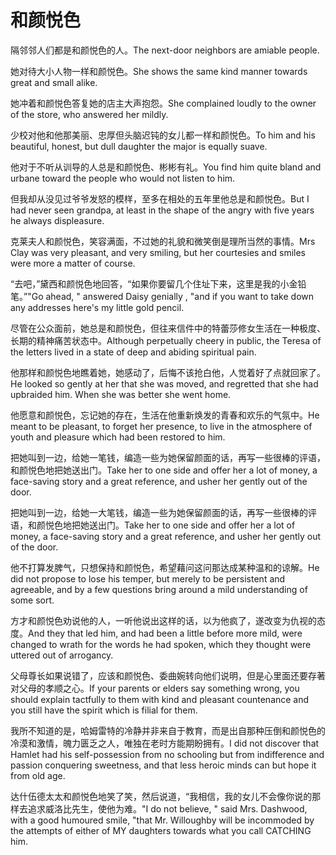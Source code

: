 # 和颜悦色

<p><span class="chinese">隔邻邻人们都是和颜悦色的人。</span><span class="english">The next-door neighbors are amiable people.</span></p>

<p><span class="chinese">她对待大小人物一样和颜悦色。</span><span class="english">She shows the same kind manner towards great and small alike.</span></p>

<p><span class="chinese">她冲着和颜悦色答复她的店主大声抱怨。</span><span class="english">She complained loudly to the owner of the store, who answered her mildly.</span></p>

<p><span class="chinese">少校对他和他那美丽、忠厚但头脑迟钝的女儿都一样和颜悦色。</span><span class="english">To him and his beautiful, honest, but dull daughter the major is equally suave.</span></p>

<p><span class="chinese">他对于不听从训导的人总是和颜悦色、彬彬有礼。</span><span class="english">You find him quite bland and urbane toward the people who would not listen to him.</span></p>

<p><span class="chinese">但我却从没见过爷爷发怒的模样，至多在相处的五年里他总是和颜悦色。</span><span class="english">But I had never seen grandpa, at least in the shape of the angry with five years he always displeasure.</span></p>

<p><span class="chinese">克莱夫人和颜悦色，笑容满面，不过她的礼貌和微笑倒是理所当然的事情。</span><span class="english">Mrs Clay was very pleasant, and very smiling, but her courtesies and smiles were more a matter of course.</span></p>

<p><span class="chinese">“去吧，”黛西和颜悦色地回答，“如果你要留几个住址下来，这里是我的小金铅笔。”</span><span class="english">"Go ahead, " answered Daisy genially , "and if you want to take down any addresses here's my little gold pencil.</span></p>

<p><span class="chinese">尽管在公众面前，她总是和颜悦色，但往来信件中的特蕾莎修女生活在一种极度、长期的精神痛苦状态中。</span><span class="english">Although perpetually cheery in public, the Teresa of the letters lived in a state of deep and abiding spiritual pain.</span></p>

<p><span class="chinese">他那样和颜悦色地瞧着她，她感动了，后悔不该抢白他，人觉着好了点就回家了。</span><span class="english">He looked so gently at her that she was moved, and regretted that she had upbraided him. When she was better she went home.</span></p>

<p><span class="chinese">他愿意和颜悦色，忘记她的存在，生活在他重新焕发的青春和欢乐的气氛中。</span><span class="english">He meant to be pleasant, to forget her presence, to live in the atmosphere of youth and pleasure which had been restored to him.</span></p>

<p><span class="chinese">把她叫到一边，给她一笔钱，编造一些为她保留颜面的话，再写一些很棒的评语，和颜悦色地把她送出门。</span><span class="english">Take her to one side and offer her a lot of money, a face-saving story and a great reference, and usher her gently out of the door.</span></p>

<p><span class="chinese">把她叫到一边，给她一大笔钱，编造一些为她保留颜面的话，再写一些很棒的评语，和颜悦色地把她送出门。</span><span class="english">Take her to one side and offer her a lot of money, a face-saving story and a great reference, and usher her gently out of the door.</span></p>

<p><span class="chinese">他不打算发脾气，只想保持和颜悦色，希望藉问这问那达成某种温和的谅解。</span><span class="english">He did not propose to lose his temper, but merely to be persistent and agreeable, and by a few questions bring around a mild understanding of some sort.</span></p>

<p><span class="chinese">方才和颜悦色劝说他的人，一听他说出这样的话，以为他疯了，遂改变为仇视的态度。</span><span class="english">And they that led him, and had been a little before more mild, were changed to wrath for the words he had spoken, which they thought were uttered out of arrogancy.</span></p>

<p><span class="chinese">父母尊长如果说错了，应该和颜悦色、委曲婉转向他们说明，但是心里面还要存著对父母的孝顺之心。</span><span class="english">If your parents or elders say something wrong, you should explain tactfully to them with kind and pleasant countenance and you still have the spirit which is filial for them.</span></p>

<p><span class="chinese">我所不知道的是，哈姆雷特的冷静并非来自于教育，而是出自那种压倒和颜悦色的冷漠和激情，魄力匮乏之人，唯独在老时方能期盼拥有。</span><span class="english">I did not discover that Hamlet had his self-possession from no schooling but from indifference and passion conquering sweetness, and that less heroic minds can but hope it from old age.</span></p>

<p><span class="chinese">达什伍德太太和颜悦色地笑了笑，然后说道，“我相信，我的女儿不会像你说的那样去追求威洛比先生，使他为难。</span><span class="english">"I do not believe, " said Mrs. Dashwood, with a good humoured smile, "that Mr. Willoughby will be incommoded by the attempts of either of MY daughters towards what you call CATCHING him.</span></p>


